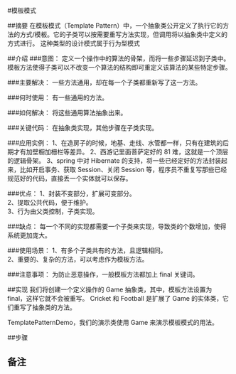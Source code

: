 #模板模式

##摘要
在模板模式（Template Pattern）中，一个抽象类公开定义了执行它的方法的方式/模板。它的子类可以按需要重写方法实现，但调用将以抽象类中定义的方式进行。
这种类型的设计模式属于行为型模式

##介绍
###意图：
定义一个操作中的算法的骨架，而将一些步骤延迟到子类中。模板方法使得子类可以不改变一个算法的结构即可重定义该算法的某些特定步骤。

###主要解决：
一些方法通用，却在每一个子类都重新写了这一方法。

###何时使用：
有一些通用的方法。

###如何解决：
将这些通用算法抽象出来。

###关键代码：
在抽象类实现，其他步骤在子类实现。

###应用实例：
 1、在造房子的时候，地基、走线、水管都一样，只有在建筑的后期才有加壁橱加栅栏等差异。 
 2、西游记里面菩萨定好的 81 难，这就是一个顶层的逻辑骨架。
 3、spring 中对 Hibernate 的支持，将一些已经定好的方法封装起来，比如开启事务、获取 Session、关闭 Session 等，程序员不重复写那些已经规范好的代码，直接丢一个实体就可以保存。

###优点： 
 1、封装不变部分，扩展可变部分。    
 2、提取公共代码，便于维护。        
 3、行为由父类控制，子类实现。      

###缺点：
每一个不同的实现都需要一个子类来实现，导致类的个数增加，使得系统更加庞大。

###使用场景：
 1、有多个子类共有的方法，且逻辑相同。       
 2、重要的、复杂的方法，可以考虑作为模板方法。

###注意事项：
为防止恶意操作，一般模板方法都加上 final 关键词。





##实现
我们将创建一个定义操作的 Game 抽象类，其中，模板方法设置为 final，这样它就不会被重写。
Cricket 和 Football 是扩展了 Game 的实体类，它们重写了抽象类的方法。

TemplatePatternDemo，我们的演示类使用 Game 来演示模板模式的用法。


##步骤
  
  
## 备注
  
  